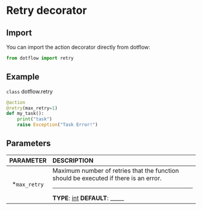 # Retry decorator

## Import

You can import the action decorator directly from dotflow:

```python
from dotflow import retry
```

## Example

`class` dotflow.retry

```python
@action
@retry(max_retry=1)
def my_task():
    print("task")
    raise Exception("Task Error!")
```

## Parameters

| PARAMETER  | DESCRIPTION      |
|:-----------:|:---------------|
| *`max_retry` | Maximum number of retries that the function should be executed if there is an error. <hr> **TYPE**: [int](https://docs.python.org/3/library/functions.html#int) **DEFAULT**: _____ |